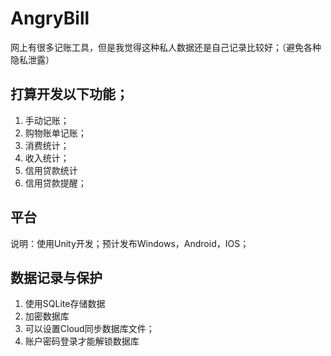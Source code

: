 # AngryBill     
网上有很多记账工具，但是我觉得这种私人数据还是自己记录比较好；（避免各种隐私泄露）

## 打算开发以下功能；
1. 手动记账；
2. 购物账单记账；
3. 消费统计；
4. 收入统计；
5. 信用贷款统计
6. 信用贷款提醒；

## 平台
说明：使用Unity开发；预计发布Windows，Android，IOS；

## 数据记录与保护
1. 使用SQLite存储数据
2. 加密数据库
3. 可以设置Cloud同步数据库文件；
4. 账户密码登录才能解锁数据库
